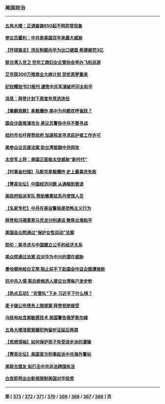 ### 美国政治
---
#### [五角大楼：正调查逾650起不明异常现象](../../pages/ncid1078159/n13977581.md) 
#### [参议员霍利：中共是美国百年来最大威胁](../../pages/ncid1078159/n13978250.md) 
#### [【环球直击】违反制裁向华为出口硬盘 希捷被罚3亿](../../pages/ncid1078159/n13977732.md) 
#### [挺台湾入世卫  世华工商妇女企管协会举办飞机巡游](../../pages/ncid1078159/n13978065.md) 
#### [艾市获300万推商业大麻计划 民忧恶梦重来](../../pages/ncid1078159/n13978004.md) 
#### [纪钦耀投书21报刊 谴责中共军演破坏印太和平](../../pages/ncid1078159/n13977970.md) 
#### [消息：拜登计划下周宣布竞选连任](../../pages/ncid1078159/n13977900.md) 
#### [【秦鹏观察】星舰爆炸 美中为何都欢呼雀跃？](../../pages/ncid1078159/n13977756.md) 
#### [国会沙盘推演攻台 美议员警告中共不要寻战](../../pages/ncid1078159/n13977517.md) 
#### [纽约市长吁拜登政府 加速核发寻求庇护者工作许可](../../pages/ncid1078159/n13977891.md) 
#### [美参众议员提法案 助台湾抵御中共网攻](../../pages/ncid1078159/n13977841.md) 
#### [太空军上将：美国正面临太空威胁“新时代”](../../pages/ncid1078159/n13977703.md) 
#### [【时事金扫描】马斯克星舰爆炸 史上最喜庆失败](../../pages/ncid1078159/n13977727.md) 
#### [【菁英论坛】中国经济问题 从通缩到衰退](../../pages/ncid1078159/n13977685.md) 
#### [美政府拟派军队 帮助撤离驻苏丹使馆人员](../../pages/ncid1078159/n13977635.md) 
#### [【名家专栏】中共在美设警局是恐怖主义行为](../../pages/ncid1078159/n13977345.md) 
#### [拜登和冯德莱恩马克龙分别通话 聚焦台海和平](../../pages/ncid1078159/n13977609.md) 
#### [美国会众院通过“保护女性运动”法案](../../pages/ncid1078159/n13977583.md) 
#### [耶伦：美寻求与中国建立公平的经济关系](../../pages/ncid1078159/n13977511.md) 
#### [美众院通过法案 应对华为中兴的潜在威胁](../../pages/ncid1078159/n13977088.md) 
#### [曼哈顿地检白艾荣 阻止前手下赴国会作证企图遭挫败](../../pages/ncid1078159/n13976987.md) 
#### [抗中共入侵 美总统候选人提议台湾每户发步枪](../../pages/ncid1078159/n13976934.md) 
#### [【热点互动】“农管队”下乡 习近平下什么棋？](../../pages/ncid1078159/n13976792.md) 
#### [麦卡锡公布债务上限提案 拜登拒绝接受](../../pages/ncid1078159/n13976779.md) 
#### [乌核电站含美敏感技术 美国警告俄罗斯勿碰](../../pages/ncid1078159/n13976823.md) 
#### [五角大楼泄密案嫌犯拘留听证延后两周](../../pages/ncid1078159/n13976787.md) 
#### [【思想领袖】如何保护孩子免受进步派的灌输](../../pages/ncid1078159/n13949981.md) 
#### [【菁英论坛】美国首次刑事起诉中共海外警站](../../pages/ncid1078159/n13976774.md) 
#### [美联合盟友 拟打击中共非法跨国执法](../../pages/ncid1078159/n13976770.md) 
#### [白宫即将出台新规限制美国对华投资](../../pages/ncid1078159/n13976625.md) 

---
#### 第 [ [373](./373.md) / [372](./372.md) / [371](./371.md) / [370](./370.md) / [369](./369.md) / [368](./368.md) / [367](./367.md) / [366](./366.md) ] 页
